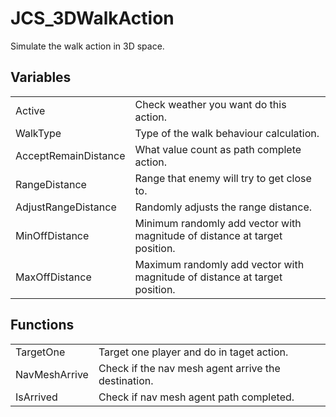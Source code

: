 # JCS_3DWalkAction

Simulate the walk action in 3D space.

## Variables

<table>
<tr>
<td>Active</td>
<td>Check weather you want do this action.</td>
</tr>

<tr>
<td>WalkType</td>
<td>Type of the walk behaviour calculation.</td>
</tr>

<tr>
<td>AcceptRemainDistance</td>
<td>What value count as path complete action.</td>
</tr>

<tr>
<td>RangeDistance</td>
<td>Range that enemy will try to get close to.</td>
</tr>

<tr>
<td>AdjustRangeDistance</td>
<td>Randomly adjusts the range distance.</td>
</tr>

<tr>
<td>MinOffDistance</td>
<td>Minimum randomly add vector with magnitude of distance at target position.</td>
</tr>

<tr>
<td>MaxOffDistance</td>
<td>Maximum randomly add vector with magnitude of distance at target position.</td>
</tr>
</table>

## Functions

<table>
<tr>
<td>TargetOne</td>
<td>Target one player and do in taget action.</td>
</tr>

<tr>
<td>NavMeshArrive</td>
<td>Check if the nav mesh agent arrive the destination.</td>
</tr>

<tr>
<td>IsArrived</td>
<td>Check if nav mesh agent path completed.</td>
</tr>
</table>
